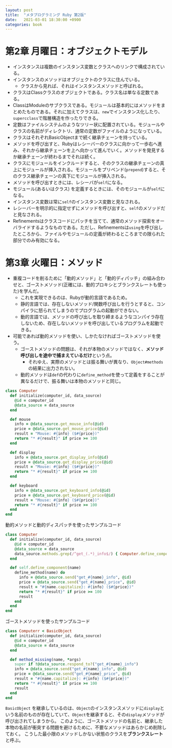 ```yaml
---
layout: post
title:  "メタプログラミング Ruby 第2版"
date:   2021-03-01 18:30:00 +0900
categories: book
---
```


# 第2章 月曜日：オブジェクトモデル

- インスタンスは複数のインスタンス変数とクラスへのリンクで構成されている。
- インスタンスのメソッドはオブジェクトのクラスに住んでいる。
  - クラスから見れば、それはインスタンスメソッドと呼ばれる。
- クラスはClassクラスのオブジェクトである。クラス名は単なる定数である。
- ClassはModuleのサブクラスである。モジュールは基本的にはメソッドをまとめたものである。それに加えてクラスは、`new`でインスタンス化したり、`supercclass`で階層構造を作ったりできる。
- 定数はファイルシステムのようなツリー状に配置されている。モジュールやクラスの名前がディレクトリ、通常の定数がファイルのようになっている。
- クラスはそれぞれBasicObjectまで続く継承チェーンを持っている。
- メソッドを呼び出すと、Rubyはレシーバーのクラスに向かって一歩右へ進み、それから継承チェーンを上へ向かって進んでいく。メソッドを発見するか継承チェーンが終わるまでそれは続く。
- クラスにモジュールをインクルードすると、そのクラスの継承チェーンの真上にモジュールが挿入される。モジュールをプリペンド(`prepend`)すると、そのクラス継承チェーンの真下にモジュールが挿入される。
- メソッドを呼び出すときには、レシーバが`self`になる。
- モジュール(あるいはクラス) を定義するときには、そのモジュールが`self`になる。
- インスタンス変数は常に`self`のインスタンス変数と見なされる。
- レシーバーを明示的に指定せずにメソッドを呼び出すと、`self`のメソッドだと見なされる。
- Refinementsはクラスコードにパッチを当てて、通常のメソッド探索をオーバライドするようなものである。ただし、Refinementsは`using`を呼び出したところから、ファイルやモジュールの定義が終わるところまでの限られた部分でのみ有効になる。

# 第3章 火曜日：メソッド

- 重複コードを削るために「動的メソッド」と「動的ディパッチ」の組み合わせと、ゴーストメソッド(正確には、動的プロキシとブランクスレートも使った)を学んだ。
  - これを実現できるのは、Rubyが動的言語であるため。
  - 静的言語では、存在しないメソッド/関数呼び出しを行うとすると、コンパイラに怒られてしまうのでプログラムの起動ができない。
  - 動的言語では、メソッドの呼び出しを取り締まるようなコンパイラ存在しないため、存在しないメソッドを呼び出しているプログラムを起動できる。
- 可能であれば動的メソッドを使い、しかたなければゴーストメソッドを使う。
  - ゴーストメソッドの問題は、それが本物のメソッドではなく、**メソッド呼び出しを途中で捕まえているだけ**という点。
    - それゆえ、実際のメソッドとは振る舞いが異なり、`Object#methods`の結果に出力されない。
  - 動的メソッドは`def`の代わりに`define_method`を使って定義をすることが異なるだけで、振る舞いは本物のメソッドと同じ。

```ruby
class Computer
  def initialize(computer_id, data_source)
    @id = computer_id
    @data_source = data_source
  end

  def mouse
    info = @data_source.get_mouse_info(@id)
    price = @data_source.get_mouse_price(@id)
    result = "Mouse: #{info} ($#{price})"
    return "* #{result}" if price >= 100
  end

  def display
    info = @data_source.get_display_info(@id)
    price = @data_source.get_display_price(@id)
    result = "Mouse: #{info} ($#{price})"
    return "* #{result}" if price >= 100
  end

  def keyboard
    info = @data_source.get_keyboard_info(@id)
    price = @data_source.get_keyboard_price(@id)
    result = "Mouse: #{info} ($#{price})"
    return "* #{result}" if price >= 100
  end
end
```

動的メソッドと動的ディスパッチを使ったサンプルコード
```ruby
class Computer
  def initialize(computer_id, data_source)
    @id = computer_id
    @data_source = data_source
    data_source.methods.grep(/^get_(.*)_info$/) { Computer.define_component $1 }
  end

  def self.define_component(name)
    define_method(name) do
      info = @data_source.send("get_#{name}_info", @id)
      price = @data_source.send("get_#{name}_price", @id)
      result = "#{name.capitalize}: #{info} ($#{price})"
      return "* #{result}" if price >= 100
      result
    end
  end
end
```

ゴーストメソッドを使ったサンプルコード
```ruby
class Computerr < BasicObject
  def initialize(computer_id, data_source)
    @id = computer_id
    @data_source = data_source
  end

  def method_missing(name, *args)
    super if !@data_source.respond_to?("get_#{name}_info")
    info = @data_source.send("get_#{name}_info", @id)
    price = @data_source.send("get_#{name}_price", @id)
    result = "#{name.capitalize}: #{info} ($#{price})"
    return "* #{result}" if price >= 100
    result
  end
end
```
`BasicObject` を継承しているのは、`Object`のインスタンスメソッドに`display`という名前のものが存在していて、`Object`を継承すると、その`display`メソッドが呼び出されてしまうから。
このように、ゴーストメソッドの名前と、継承した本物の名前が衝突する問題を避けるために、不要なメソッドはあらかじめ削除しておく。
こうした最小限のメソッドしかない状態のクラスを**ブランクスレート**と呼ぶ。
